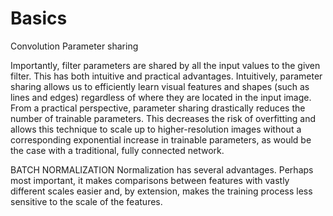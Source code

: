 # Basics
Convolution
Parameter sharing

Importantly, filter parameters are shared by all the input values to the given filter. This has both intuitive and practical advantages. Intuitively, parameter sharing allows us to efficiently learn visual features and shapes (such as lines and edges) regardless of where they are located in the input image. From a practical perspective, parameter sharing drastically reduces the number of trainable parameters. This decreases the risk of overfitting and allows this technique to scale up to higher-resolution images without a corresponding exponential increase in trainable parameters, as would be the case with a traditional, fully connected network.

BATCH NORMALIZATION
Normalization has several advantages. Perhaps most important, it makes comparisons between features with vastly different scales easier and, by extension, makes the training process less sensitive to the scale of the features.
